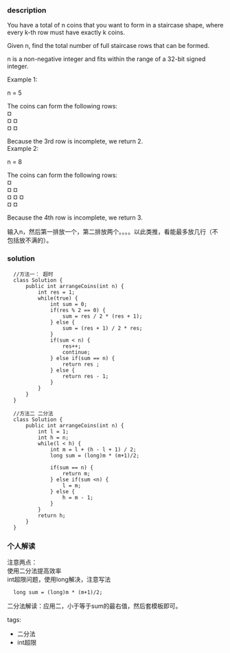 ### description    
  You have a total of n coins that you want to form in a staircase shape, where every k-th row must have exactly k coins.  
    
  Given n, find the total number of full staircase rows that can be formed.  
    
  n is a non-negative integer and fits within the range of a 32-bit signed integer.  
    
  Example 1:  
    
  n = 5  
    
  The coins can form the following rows:  
  ¤  
  ¤ ¤  
  ¤ ¤  
    
  Because the 3rd row is incomplete, we return 2.  
  Example 2:  
    
  n = 8  
    
  The coins can form the following rows:  
  ¤  
  ¤ ¤  
  ¤ ¤ ¤  
  ¤ ¤  
    
  Because the 4th row is incomplete, we return 3.  
    
  输入n，然后第一排放一个，第二排放两个。。。。以此类推，看能最多放几行（不包括放不满的）。  
    
### solution    
```    
  //方法一： 超时  
  class Solution {  
      public int arrangeCoins(int n) {  
          int res = 1;  
          while(true) {  
              int sum = 0;  
              if(res % 2 == 0) {  
                  sum = res / 2 * (res + 1);  
              } else {  
                  sum = (res + 1) / 2 * res;  
              }  
              if(sum < n) {  
                  res++;  
                  continue;  
              } else if(sum == n) {  
                  return res ;  
              } else {  
                  return res - 1;  
              }  
          }  
      }  
  }  
    
  //方法二 二分法  
  class Solution {  
      public int arrangeCoins(int n) {  
          int l = 1;  
          int h = n;  
          while(l < h) {  
              int m = l + (h - l + 1) / 2;  
              long sum = (long)m * (m+1)/2;  
    
              if(sum == n) {  
                  return m;  
              } else if(sum <n) {  
                  l = m;  
              } else {  
                  h = m - 1;  
              }  
          }  
          return h;  
      }  
  }  
```    
    
### 个人解读    
  注意两点：  
  使用二分法提高效率  
  int超限问题，使用long解决，注意写法  
  ```  
    long sum = (long)m * (m+1)/2;  
  ```  
    
  二分法解读：应用二，小于等于sum的最右值，然后套模板即可。  
    
    
tags:    
  -  二分法    
  -  int超限    
